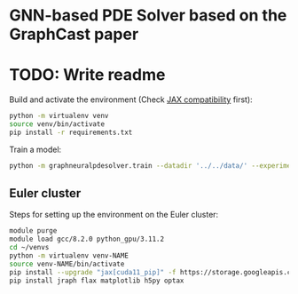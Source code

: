 # GNN-based PDE Solver based on the GraphCast paper

# TODO: Write readme

Build and activate the environment (Check [JAX compatibility](https://jax.readthedocs.io/en/latest/installation.html) first):
```bash
python -m virtualenv venv
source venv/bin/activate
pip install -r requirements.txt
```

Train a model:
```bash
python -m graphneuralpdesolver.train --datadir '../../data/' --experiment E1 --resolution 128
```

## Euler cluster
Steps for setting up the environment on the Euler cluster:
```bash
module purge
module load gcc/8.2.0 python_gpu/3.11.2
cd ~/venvs
python -m virtualenv venv-NAME
source venv-NAME/bin/activate
pip install --upgrade "jax[cuda11_pip]" -f https://storage.googleapis.com/jax-releases/jax_cuda_releases.html
pip install jraph flax matplotlib h5py optax
```
